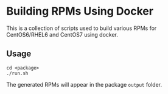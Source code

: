 Building RPMs Using Docker
==========================

This is a collection of scripts used to build various RPMs for CentOS6/RHEL6 and CentOS7 using docker.

## Usage

```
cd <package>
./run.sh
```

The generated RPMs will appear in the package `output` folder.
